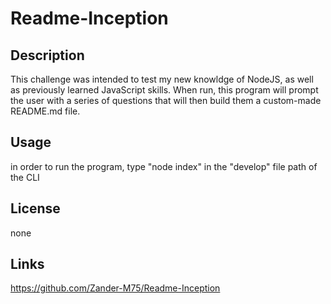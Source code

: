 # Readme-Inception

## Description
This challenge was intended to test my new knowldge of NodeJS, as well as previously learned JavaScript skills.  When run, this program will prompt the user with a series of questions that will then build them a custom-made README.md file.

## Usage
in order to run the program, type "node index" in the "develop" file path of the CLI

## License

none

## Links

https://github.com/Zander-M75/Readme-Inception